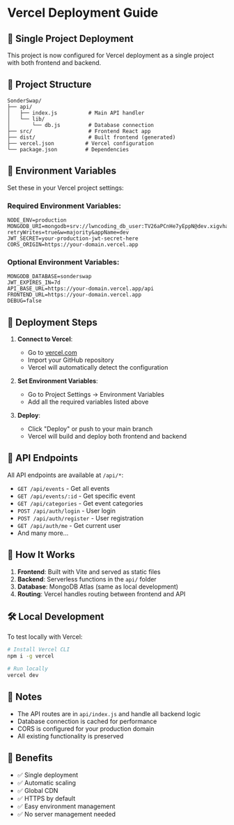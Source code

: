 # Vercel Deployment Guide

## 🚀 Single Project Deployment

This project is now configured for Vercel deployment as a single project with both frontend and backend.

## 📁 Project Structure

```
SonderSwap/
├── api/
│   ├── index.js          # Main API handler
│   └── lib/
│       └── db.js         # Database connection
├── src/                  # Frontend React app
├── dist/                 # Built frontend (generated)
├── vercel.json          # Vercel configuration
└── package.json         # Dependencies
```

## 🔧 Environment Variables

Set these in your Vercel project settings:

### Required Environment Variables:
```
NODE_ENV=production
MONGODB_URI=mongodb+srv://lwncoding_db_user:TV26aPCnHe7yEppN@dev.xigvhak.mongodb.net/?retryWrites=true&w=majority&appName=dev
JWT_SECRET=your-production-jwt-secret-here
CORS_ORIGIN=https://your-domain.vercel.app
```

### Optional Environment Variables:
```
MONGODB_DATABASE=sonderswap
JWT_EXPIRES_IN=7d
API_BASE_URL=https://your-domain.vercel.app/api
FRONTEND_URL=https://your-domain.vercel.app
DEBUG=false
```

## 🚀 Deployment Steps

1. **Connect to Vercel**:
   - Go to [vercel.com](https://vercel.com)
   - Import your GitHub repository
   - Vercel will automatically detect the configuration

2. **Set Environment Variables**:
   - Go to Project Settings → Environment Variables
   - Add all the required variables listed above

3. **Deploy**:
   - Click "Deploy" or push to your main branch
   - Vercel will build and deploy both frontend and backend

## 📡 API Endpoints

All API endpoints are available at `/api/*`:

- `GET /api/events` - Get all events
- `GET /api/events/:id` - Get specific event
- `GET /api/categories` - Get event categories
- `POST /api/auth/login` - User login
- `POST /api/auth/register` - User registration
- `GET /api/auth/me` - Get current user
- And many more...

## 🔄 How It Works

1. **Frontend**: Built with Vite and served as static files
2. **Backend**: Serverless functions in the `api/` folder
3. **Database**: MongoDB Atlas (same as local development)
4. **Routing**: Vercel handles routing between frontend and API

## 🛠️ Local Development

To test locally with Vercel:

```bash
# Install Vercel CLI
npm i -g vercel

# Run locally
vercel dev
```

## 📝 Notes

- The API routes are in `api/index.js` and handle all backend logic
- Database connection is cached for performance
- CORS is configured for your production domain
- All existing functionality is preserved

## 🎉 Benefits

- ✅ Single deployment
- ✅ Automatic scaling
- ✅ Global CDN
- ✅ HTTPS by default
- ✅ Easy environment management
- ✅ No server management needed

